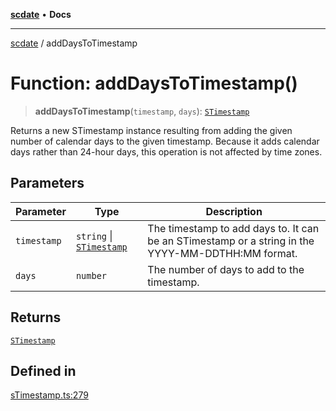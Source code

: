 [**scdate**](../README.md) • **Docs**

---

[scdate](../README.md) / addDaysToTimestamp

# Function: addDaysToTimestamp()

> **addDaysToTimestamp**(`timestamp`, `days`): [`STimestamp`](../classes/STimestamp.md)

Returns a new STimestamp instance resulting from adding the given number of
calendar days to the given timestamp. Because it adds calendar days rather
than 24-hour days, this operation is not affected by time zones.

## Parameters

| Parameter   | Type                                                 | Description                                                                                       |
| ----------- | ---------------------------------------------------- | ------------------------------------------------------------------------------------------------- |
| `timestamp` | `string` \| [`STimestamp`](../classes/STimestamp.md) | The timestamp to add days to. It can be an STimestamp or a string in the YYYY-MM-DDTHH:MM format. |
| `days`      | `number`                                             | The number of days to add to the timestamp.                                                       |

## Returns

[`STimestamp`](../classes/STimestamp.md)

## Defined in

[sTimestamp.ts:279](https://github.com/ericvera/scdate/blob/main/src/sTimestamp.ts#L279)
